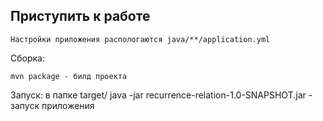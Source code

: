 ## Приступить к работе

    Настройки приложения распологаются java/**/application.yml

Сборка:

    mvn package - билд проекта
Запуск:
    в папке target/
    java -jar recurrence-relation-1.0-SNAPSHOT.jar - запуск приложения
